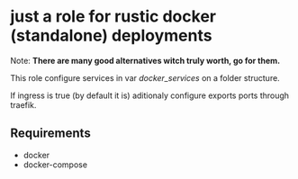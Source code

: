 # just a role for rustic docker (standalone) deployments

Note: **There are many good alternatives witch truly worth, go for them.**

This role configure services in var *docker_services* on a folder structure.

If ingress is true (by default it is) aditionaly configure exports ports through traefik.

## Requirements

* docker
* docker-compose
